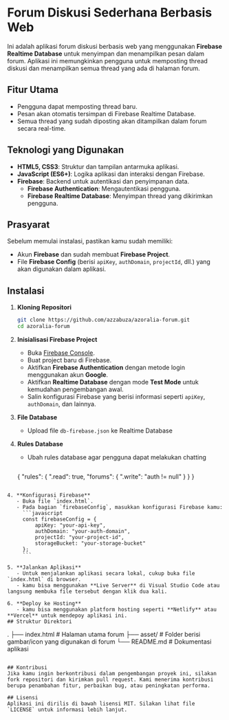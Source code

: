 # Forum Diskusi Sederhana Berbasis Web

Ini adalah aplikasi forum diskusi berbasis web yang menggunakan **Firebase Realtime Database** untuk menyimpan dan menampilkan pesan dalam forum. Aplikasi ini memungkinkan pengguna untuk memposting thread diskusi dan menampilkan semua thread yang ada di halaman forum.

## Fitur Utama
- Pengguna dapat memposting thread baru.
- Pesan akan otomatis tersimpan di Firebase Realtime Database.
- Semua thread yang sudah diposting akan ditampilkan dalam forum secara real-time.
  
## Teknologi yang Digunakan
- **HTML5, CSS3**: Struktur dan tampilan antarmuka aplikasi.
- **JavaScript (ES6+)**: Logika aplikasi dan interaksi dengan Firebase.
- **Firebase**: Backend untuk autentikasi dan penyimpanan data.
  - **Firebase Authentication**: Mengautentikasi pengguna.
  - **Firebase Realtime Database**: Menyimpan thread yang dikirimkan pengguna.

## Prasyarat
Sebelum memulai instalasi, pastikan kamu sudah memiliki:
- Akun **Firebase** dan sudah membuat **Firebase Project**.
- File **Firebase Config** (berisi `apiKey`, `authDomain`, `projectId`, dll.) yang akan digunakan dalam aplikasi.

## Instalasi

1. **Kloning Repositori**
   ```bash
   git clone https://github.com/azzabuza/azoralia-forum.git
   cd azoralia-forum
   ```

2. **Inisialisasi Firebase Project**
   - Buka [Firebase Console](https://console.firebase.google.com/).
   - Buat project baru di Firebase.
   - Aktifkan **Firebase Authentication** dengan metode login menggunakan akun **Google**.
   - Aktifkan **Realtime Database** dengan mode **Test Mode** untuk kemudahan pengembangan awal.
   - Salin konfigurasi Firebase yang berisi informasi seperti `apiKey`, `authDomain`, dan lainnya.
  
2. **File Database**
   - Upload file `db-firebase.json` ke Realtime Database

3. **Rules Database**
   - Ubah rules database agar pengguna dapat melakukan chatting
     ```
    {
    "rules": {
      ".read": true,
        "forums": {
          ".write": "auth != null"
        }
      }
    }
```

4. **Konfigurasi Firebase**
   - Buka file `index.html`.
   - Pada bagian `firebaseConfig`, masukkan konfigurasi Firebase kamu:
     ```javascript
     const firebaseConfig = {
         apiKey: "your-api-key",
         authDomain: "your-auth-domain",
         projectId: "your-project-id",
         storageBucket: "your-storage-bucket"
     };
     ```

5. **Jalankan Aplikasi**
   - Untuk menjalankan aplikasi secara lokal, cukup buka file `index.html` di browser.
   - kamu bisa menggunakan **Live Server** di Visual Studio Code atau langsung membuka file tersebut dengan klik dua kali.

6. **Deploy ke Hosting**
   - kamu bisa menggunakan platform hosting seperti **Netlify** atau **Vercel** untuk mendepoy aplikasi ini.
## Struktur Direktori

```
.
├── index.html       # Halaman utama forum
├── asset/           # Folder berisi gambar/icon yang digunakan di forum
└── README.md        # Dokumentasi aplikasi
```

## Kontribusi
Jika kamu ingin berkontribusi dalam pengembangan proyek ini, silakan fork repositori dan kirimkan pull request. Kami menerima kontribusi berupa penambahan fitur, perbaikan bug, atau peningkatan performa.

## Lisensi
Aplikasi ini dirilis di bawah lisensi MIT. Silakan lihat file `LICENSE` untuk informasi lebih lanjut.
